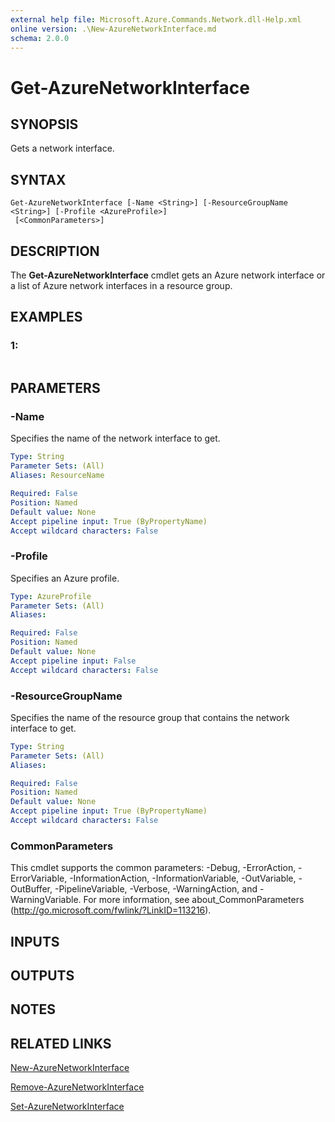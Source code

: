 ```yaml
---
external help file: Microsoft.Azure.Commands.Network.dll-Help.xml
online version: .\New-AzureNetworkInterface.md
schema: 2.0.0
---
```


# Get-AzureNetworkInterface

## SYNOPSIS
Gets a network interface.

## SYNTAX

```
Get-AzureNetworkInterface [-Name <String>] [-ResourceGroupName <String>] [-Profile <AzureProfile>]
 [<CommonParameters>]
```

## DESCRIPTION
The **Get-AzureNetworkInterface** cmdlet gets an Azure network interface or a list of Azure network interfaces in a resource group.

## EXAMPLES

### 1:
```

```

## PARAMETERS

### -Name
Specifies the name of the network interface to get.

```yaml
Type: String
Parameter Sets: (All)
Aliases: ResourceName

Required: False
Position: Named
Default value: None
Accept pipeline input: True (ByPropertyName)
Accept wildcard characters: False
```

### -Profile
Specifies an Azure profile.

```yaml
Type: AzureProfile
Parameter Sets: (All)
Aliases: 

Required: False
Position: Named
Default value: None
Accept pipeline input: False
Accept wildcard characters: False
```

### -ResourceGroupName
Specifies the name of the resource group that contains the network interface to get.

```yaml
Type: String
Parameter Sets: (All)
Aliases: 

Required: False
Position: Named
Default value: None
Accept pipeline input: True (ByPropertyName)
Accept wildcard characters: False
```

### CommonParameters
This cmdlet supports the common parameters: -Debug, -ErrorAction, -ErrorVariable, -InformationAction, -InformationVariable, -OutVariable, -OutBuffer, -PipelineVariable, -Verbose, -WarningAction, and -WarningVariable. For more information, see about_CommonParameters (http://go.microsoft.com/fwlink/?LinkID=113216).

## INPUTS

## OUTPUTS

## NOTES

## RELATED LINKS

[New-AzureNetworkInterface](.\New-AzureNetworkInterface.md)

[Remove-AzureNetworkInterface](.\Remove-AzureNetworkInterface.md)

[Set-AzureNetworkInterface](.\Set-AzureNetworkInterface.md)

